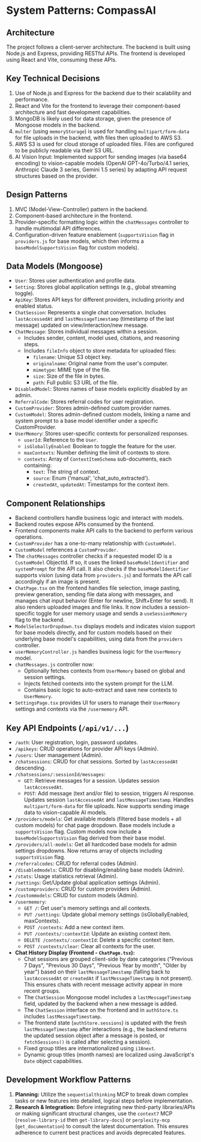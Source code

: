 # System Patterns: CompassAI

## Architecture
The project follows a client-server architecture. The backend is built using Node.js and Express, providing RESTful APIs. The frontend is developed using React and Vite, consuming these APIs.

## Key Technical Decisions
1. Use of Node.js and Express for the backend due to their scalability and performance.
2. React and Vite for the frontend to leverage their component-based architecture and fast development capabilities.
3. MongoDB is likely used for data storage, given the presence of Mongoose models in the backend.
4. `multer` (using `memoryStorage`) is used for handling `multipart/form-data` for file uploads in the backend, with files then uploaded to AWS S3.
5. AWS S3 is used for cloud storage of uploaded files. Files are configured to be publicly readable via their S3 URL.
6. AI Vision Input: Implemented support for sending images (via base64 encoding) to vision-capable models (OpenAI GPT-4o/Turbo/4.1 series, Anthropic Claude 3 series, Gemini 1.5 series) by adapting API request structures based on the provider.

## Design Patterns
1. MVC (Model-View-Controller) pattern in the backend.
2. Component-based architecture in the frontend.
3. Provider-specific formatting logic within the `chatMessages` controller to handle multimodal API differences.
4. Configuration-driven feature enablement (`supportsVision` flag in `providers.js` for base models, which then informs a `baseModelSupportsVision` flag for custom models).

## Data Models (Mongoose)
- `User`: Stores user authentication and profile data.
- `Setting`: Stores global application settings (e.g., global streaming toggle).
- `ApiKey`: Stores API keys for different providers, including priority and enabled status.
- `ChatSession`: Represents a single chat conversation. Includes `lastAccessedAt` and `lastMessageTimestamp` (timestamp of the last message) updated on view/interaction/new message.
- `ChatMessage`: Stores individual messages within a session.
    - Includes sender, content, model used, citations, and reasoning steps.
    - Includes `fileInfo` object to store metadata for uploaded files:
        - `filename`: Unique S3 object key.
        - `originalname`: Original name from the user's computer.
        - `mimetype`: MIME type of the file.
        - `size`: Size of the file in bytes.
        - `path`: Full public S3 URL of the file.
- `DisabledModel`: Stores names of base models explicitly disabled by an admin.
- `ReferralCode`: Stores referral codes for user registration.
- `CustomProvider`: Stores admin-defined custom provider names.
- `CustomModel`: Stores admin-defined custom models, linking a name and system prompt to a base model identifier under a specific CustomProvider.
- `UserMemory`: Stores user-specific contexts for personalized responses.
    - `userId`: Reference to the `User`.
    - `isGloballyEnabled`: Boolean to toggle the feature for the user.
    - `maxContexts`: Number defining the limit of contexts to store.
    - `contexts`: Array of `ContextItemSchema` sub-documents, each containing:
        - `text`: The string of context.
        - `source`: Enum ('manual', 'chat_auto_extracted').
        - `createdAt`, `updatedAt`: Timestamps for the context item.

## Component Relationships
- Backend controllers handle business logic and interact with models.
- Backend routes expose APIs consumed by the frontend.
- Frontend components make API calls to the backend to perform various operations.
- `CustomProvider` has a one-to-many relationship with `CustomModel`.
- `CustomModel` references a `CustomProvider`.
- The `chatMessages` controller checks if a requested model ID is a `CustomModel` ObjectId. If so, it uses the linked `baseModelIdentifier` and `systemPrompt` for the API call. It also checks if the `baseModelIdentifier` supports vision (using data from `providers.js`) and formats the API call accordingly if an image is present.
- `ChatPage.tsx` on the frontend handles file selection, image pasting, preview generation, sending file data along with messages, and manages chat input behavior (Enter for newline, Shift+Enter for send). It also renders uploaded images and file links. It now includes a session-specific toggle for user memory usage and sends a `useSessionMemory` flag to the backend.
- `ModelSelectorDropdown.tsx` displays models and indicates vision support for base models directly, and for custom models based on their underlying base model's capabilities, using data from the `providers` controller.
- `userMemoryController.js` handles business logic for the `UserMemory` model.
- `chatMessages.js` controller now:
    - Optionally fetches contexts from `UserMemory` based on global and session settings.
    - Injects fetched contexts into the system prompt for the LLM.
    - Contains basic logic to auto-extract and save new contexts to `UserMemory`.
- `SettingsPage.tsx` provides UI for users to manage their `UserMemory` settings and contexts via the `/usermemory` API.

## Key API Endpoints (`/api/v1/...`)
- `/auth`: User registration, login, password updates.
- `/apikeys`: CRUD operations for provider API keys (Admin).
- `/users`: User management (Admin).
- `/chatsessions`: CRUD for chat sessions. Sorted by `lastAccessedAt` descending.
- `/chatsessions/:sessionId/messages`:
    - `GET`: Retrieve messages for a session. Updates session `lastAccessedAt`.
    - `POST`: Add message (text and/or file) to session, triggers AI response. Updates session `lastAccessedAt` and `lastMessageTimestamp`. Handles `multipart/form-data` for file uploads. Now supports sending image data to vision-capable AI models.
- `/providers/models`: Get available models (filtered base models + all custom models) for chat page dropdown. Base models include a `supportsVision` flag. Custom models now include a `baseModelSupportsVision` flag derived from their base model.
- `/providers/all-models`: Get all hardcoded base models for admin settings dropdowns. Now returns array of objects including `supportsVision` flag.
- `/referralcodes`: CRUD for referral codes (Admin).
- `/disabledmodels`: CRUD for disabling/enabling base models (Admin).
- `/stats`: Usage statistics retrieval (Admin).
- `/settings`: Get/Update global application settings (Admin).
- `/customproviders`: CRUD for custom providers (Admin).
- `/custommodels`: CRUD for custom models (Admin).
- `/usermemory`:
    - `GET /`: Get user's memory settings and all contexts.
    - `PUT /settings`: Update global memory settings (isGloballyEnabled, maxContexts).
    - `POST /contexts`: Add a new context item.
    - `PUT /contexts/:contextId`: Update an existing context item.
    - `DELETE /contexts/:contextId`: Delete a specific context item.
    - `POST /contexts/clear`: Clear all contexts for the user.
- **Chat History Display (Frontend - `ChatPage.tsx`):**
    - Chat sessions are grouped client-side by date categories ("Previous 7 Days", "Previous 30 Days", "Previous Year by month", "Older by year") based on their `lastMessageTimestamp` (falling back to `lastAccessedAt` or `createdAt` if `lastMessageTimestamp` is not present). This ensures chats with recent message activity appear in more recent groups.
    - The `ChatSession` Mongoose model includes a `lastMessageTimestamp` field, updated by the backend when a new message is added.
    - The `ChatSession` interface on the frontend and in `authStore.ts` includes `lastMessageTimestamp`.
    - The frontend state (`authStore.sessions`) is updated with the fresh `lastMessageTimestamp` after interactions (e.g., the backend returns the updated session object after a message is posted, or `fetchSessions()` is called after selecting a session).
    - Fixed group titles are internationalized using `i18next`.
    - Dynamic group titles (month names) are localized using JavaScript's `Date` object capabilities.

## Development Workflow Patterns
1.  **Planning:** Utilize the `sequentialthinking` MCP to break down complex tasks or new features into detailed, logical steps before implementation.
2.  **Research & Integration:** Before integrating new third-party libraries/APIs or making significant structural changes, use the `context7` MCP (`resolve-library-id` then `get-library-docs`) or `perplexity-mcp` (`get_documentation`) to consult the latest documentation. This ensures adherence to current best practices and avoids deprecated features.
